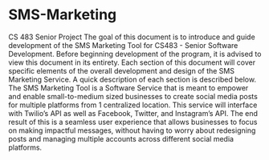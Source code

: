 # SMS-Marketing
CS 483 Senior Project 
The goal of this document is to introduce and guide development of the SMS Marketing Tool for CS483 - Senior Software Development. Before beginning development of the program, it is advised to view this document in its entirety. Each section of this document will cover specific elements of the overall development and design of the SMS Marketing Service. A quick description of each section is described below.  The SMS Marketing Tool is a Software Service that is meant to empower and enable small-to-medium sized businesses to create social media posts for multiple platforms from 1 centralized location. This service will interface with Twilio’s API as well as Facebook, Twitter, and Instagram’s API. The end result of this is a seamless user experience that allows businesses to focus on making impactful messages, without having to worry about redesigning posts and managing multiple accounts across different social media platforms.
